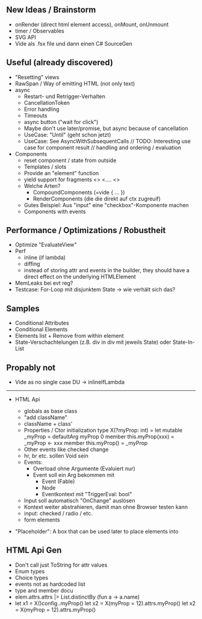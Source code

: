 
New Ideas / Brainstorm
---

* onRender (direct html element access), onMount, onUnmount
* timer / Observables
* SVG API
* Vide als .fsx file und dann einen C# SourceGen


Useful (already discovered)
---

* "Resetting" views
* RawSpan / Way of emitting HTML (not only text)
* async
    * Restart- und Retrigger-Verhalten
    * CancellationToken
    * Error handling
    * Timeouts
    * async button ("wait for click")
    * Maybe don't use later/promise, but async because of cancellation
    * UseCase: "Until" (geht schon jetzt)
    * UseCase: See AsyncWithSubsequentCalls
        // TODO: Interesting use case for component result
        // handling and ordering / evaluation
* Components
    * reset component / state from outside
    * Templates / slots
    * Provide an "element" function
    * yield support for fragments
        <>
            <....
        <>
    * Welche Arten?
        * CompoundComponents (=vide { ... })
        * RenderComponents (die die direkt auf ctx zugreuif)
    * Gutes Beispiel: Aus "input" eine "checkbox"-Komponente machen
    * Components with events



Performance / Optimizations / Robustheit
---

* Optimize "EvaluateView"
* Perf
  * inline (if lambda)
  * diffing
  * instead of storing attr and events in the builder, they should have a direct effect on the underlying HTMLElement
* MemLeaks bei evt reg?
* Testcase:
    For-Loop mit disjunktem State -> wie verhält sich das?


Samples
---
* Conditional Attributes
* Conditional Elements
* Elements list + Remove from within element
* State-Verschachtelungen (z.B. div in div mit jeweils State) oder State-In-List



Propably not
---
* Vide as no single case DU -> inlineIfLambda




----------------------------



* HTML Api
    * globals as base class
    * "add className"
    * className + class'
    * Properties / Ctor initialization
        type X(?myProp: int) =
            let mutable _myProp = defaultArg myProp 0
            member this.myProp(xxx) = _myProp <- xxx
            member this.myProp() = _myProp
    * Other events like checked change
    * hr, br etc. sollen Void sein
    * Events:
        * Overload ohne Argumente (Evaluiert nur)
        * Event soll ein Arg bekommen mit
            - Event (Fable)
            - Node
            - Eventkontext mit "TriggerEval: bool"
    * Input soll automatisch "OnChange" auslösen
    * Kontext weiter abstrahieren, damit man ohne Browser testen kann
    * input: checked / radio / etc.
    * form elements

* "Placeholder": A box that can be used later to place elements into


HTML Api Gen
---

* Don't call just ToString for attr values
* Enum types
* Choice types
* events not as hardcoded list
* type and member docu
* elem.attrs.attrs |> List.distinctBy (fun a -> a.name)
*
    let x1 = X()config..myProp()
    let x2 = X(myProp = 12).attrs.myProp()
    let x2 = X(myProp = 12).attrs.myProp()

